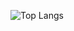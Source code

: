 ![Top Langs](https://github-readme-stats.vercel.app/api/top-langs/?username=pedr7n&size_weight=0.5&count_weight=0.5)
